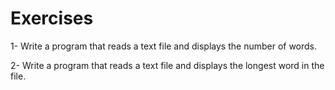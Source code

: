 # Exercises
1- Write a program that reads a text file and displays the number of words.

2- Write a program that reads a text file and displays the longest word in the file.
